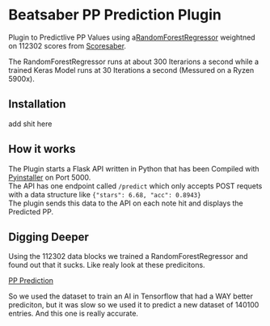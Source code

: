 # Beatsaber PP Prediction Plugin
Plugin to Predictlive PP Values using a[RandomForestRegressor](https://scikit-learn.org/stable/modules/generated/sklearn.ensemble.RandomForestRegressor.html) weightned on 112302 scores from [Scoresaber](https://www.scoresaber.com/).   

The RandomForestRegressor runs at about 300 Iterarions a second while a trained Keras Model runs at 30 Iterations a second (Messured on a Ryzen 5900x).   

## Installation
add shit here   

## How it works
The Plugin starts a Flask API written in Python that has been Compiled with [Pyinstaller](https://www.pyinstaller.org/) on Port 5000.   
The API has one endpoint called `/predict` which only accepts POST requets with a data structure like `{"stars": 6.68, "acc": 0.8943}`   
The plugin sends this data to the API on each note hit and displays the Predicted PP.

## Digging Deeper
Using the 112302 data blocks we trained a RandomForestRegressor and found out that it sucks. Like realy look at these predicitons.   

[PP Prediction](assests/randomforest.png?raw=true)


So we used the dataset to train an AI in Tensorflow that had a WAY better prediciton, but it was slow so we used it to predict a new dataset of 140100 entries. And this one is really accurate.

